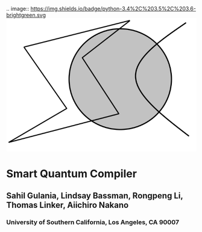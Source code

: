 .. image:: https://img.shields.io/badge/python-3.4%2C%203.5%2C%203.6-brightgreen.svg
![](sqc.png)
# Smart Quantum Compiler 
## Sahil Gulania, Lindsay Bassman, Rongpeng Li, Thomas Linker, Aiichiro Nakano
### University of Southern California, Los Angeles, CA 90007
